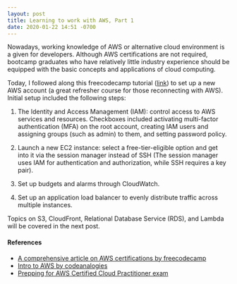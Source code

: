 ```yaml
---
layout: post
title: Learning to work with AWS, Part 1
date: 2020-01-22 14:51 -0700
---
```


Nowadays, working knowledge of AWS or alternative cloud environment is a given for developers. Although AWS certifications are not required, bootcamp graduates who have relatively little industry experience should be equipped with the basic concepts and applications of cloud computing.

Today, I followed along this freecodecamp tutorial ([link](https://www.youtube.com/watch?v=3hLmDS179YE)) to set up a new AWS account (a great refresher course for those reconnecting with AWS). Initial setup included the following steps:

1. The Identity and Access Management (IAM): control access to AWS services and resources. Checkboxes included activating multi-factor authentication (MFA) on the root account, creating IAM users and assigning groups (such as admin) to them, and setting password policy.

2. Launch a new EC2 instance: select a free-tier-eligible option and get into it via the session manager instead of SSH (The session manager uses IAM for authentication and authorization, while SSH requires a key pair).

3. Set up budgets and alarms through CloudWatch.

4. Set up an application load balancer to evenly distribute traffic across multiple instances.


Topics on S3, CloudFront, Relational Database Service (RDS), and Lambda will be covered in the next post.


#### References
- [A comprehensive article on AWS certifications by freecodecamp](https://www.freecodecamp.org/news/awscertified-challenge-free-path-aws-cloud-certifications/)
- [Intro to AWS by codeanalogies](https://dev.to/kbk0125/amazon-web-services-aws-explained-by-operating-abrewery-2j0)
- [Prepping for AWS Certified Cloud Practitioner exam](http://www.helenanderson.co.nz/aws-cloud-practitioner/)
